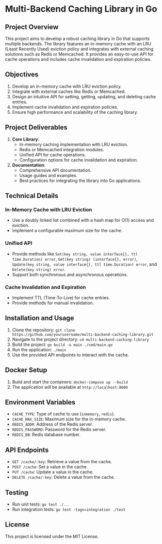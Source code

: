 # Multi-Backend Caching Library in Go

## Project Overview
This project aims to develop a robust caching library in Go that supports multiple backends. The library features an in-memory cache with an LRU (Least Recently Used) eviction policy and integrates with external caching solutions such as Redis or Memcached. It provides an easy-to-use API for cache operations and includes cache invalidation and expiration policies.

## Objectives
1. Develop an in-memory cache with LRU eviction policy.
2. Integrate with external caches like Redis or Memcached.
3. Design an intuitive API for setting, getting, updating, and deleting cache  entries.
4. Implement cache invalidation and expiration policies.
5. Ensure high performance and scalability of the caching library.

## Project Deliverables
1. **Core Library**:
    - In-memory caching implementation with LRU eviction.
    - Redis or Memcached integration modules.
    - Unified API for cache operations.
    - Configuration options for cache invalidation and expiration.
2. **Documentation**:
    - Comprehensive API documentation.
    - Usage guides and examples.
    - Best practices for integrating the library into Go applications.

## Technical Details
### In-Memory Cache with LRU Eviction
- Use a doubly linked list combined with a hash map for O(1) access and eviction.
- Implement a configurable maximum size for the cache.

### Unified API
- Provide methods like `Set(key string, value interface{}, ttl time.Duration) error`, `Get(key string) (interface{}, error)`, `Update(key string, value interface{}, ttl time.Duration) error`, and `Delete(key string) error`.
- Support both synchronous and asynchronous operations.

### Cache Invalidation and Expiration
- Implement TTL (Time-To-Live) for cache entries.
- Provide methods for manual invalidation.

## Installation and Usage
1. Clone the repository: `git clone https://github.com/yourusername/multi-backend-caching-library.git`
2. Navigate to the project directory: `cd multi-backend-caching-library`
3. Build the project: `go build -o main ./cmd/main.go`
4. Run the application: `./main`
5. Use the provided API endpoints to interact with the cache.

## Docker Setup
1. Build and start the containers: `docker-compose up --build`
2. The application will be available at `http://localhost:8080`

## Environment Variables
- `CACHE_TYPE`: Type of cache to use (`inmemory`, `redis`).
- `CACHE_MAX_SIZE`: Maximum size for the in-memory cache.
- `REDIS_ADDR`: Address of the Redis server.
- `REDIS_PASSWORD`: Password for the Redis server.
- `REDIS_DB`: Redis database number.

## API Endpoints
- `GET /cache/:key`: Retrieve a value from the cache.
- `POST /cache`: Set a value in the cache.
- `PUT /cache`: Update a value in the cache.
- `DELETE /cache/:key`: Delete a value from the cache.

## Testing
- Run unit tests: `go test ./...`
- Run integration tests: `go test -tags=integration ./test`

## License
This project is licensed under the MIT License.
